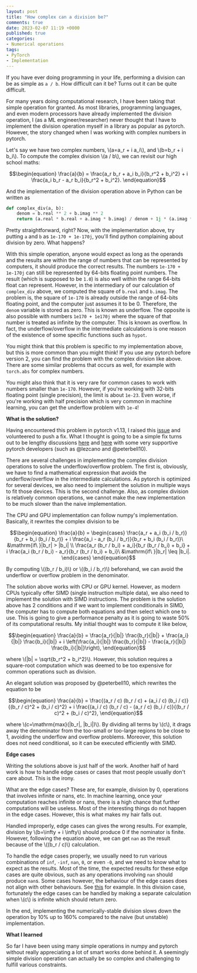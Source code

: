 ```yaml
---
layout: post
title: "How complex can a division be?"
comments: true
date: 2023-02-07 11:19 +0000
published: true
categories:
- Numerical operations
tags:
- PyTorch
- Implementation
---
```


If you have ever doing programming in your life, performing a division can be as simple as `a / b`.
How difficult can it be? Turns out it can be quite difficult.

For many years doing computational research, I have been taking that simple operation for granted.
As most libraries, programming languages, and even modern processors have already implemented
the division operation, I (as a ML engineer/researcher) never thought that I have to implement the division
operation myself in a library as popular as pytorch.
However, the story changed when I was working with complex numbers in pytorch.

Let's say we have two complex numbers, \\(a=a_r + i a_i\\), and \\(b=b_r + i b_i\\).
To compute the complex division \\(a / b\\), we can revisit our high school maths:

$$\begin{equation}
\frac{a}{b} = \frac{a_r b_r + a_i b_i}{b_r^2 + b_i^2} + i \frac{a_i b_r - a_r b_i}{b_r^2 + b_i^2}.
\end{equation}$$

And the implementation of the division operation above in Python can be written as

```python
def complex_div(a, b):
    denom = b.real ** 2 + b.imag ** 2
    return (a.real * b.real + a.imag * b.imag) / denom + 1j * (a.imag * b.real - a.real * b.imag) / denom
```

Pretty straightforward, right?
Now, with the implementation above, try putting `a` and `b` as `1e-170 + 1e-170j`,
you'll find python complaining about division by zero.
What happens?

With this simple operation, anyone would expect as long as the operands and the results are within the range
of numbers that can be represented by computers, it should produce the correct results.
The numbers `1e-170 + 1e-170j` can still be represented by 64-bits floating point numbers. The result
(which is supposed to be `1.0`) is also well within the range 64-bits float can represent.
However, in the intermediary of our calculation of `complex_div` above, we computed the square of `b.real` and
`b.imag`.
The problem is, the square of `1e-170` is already outside the range of 64-bits floating point, and the computer
just assumes it to be 0.
Therefore, the `denom` variable is stored as zero.
This is known as underflow.
The opposite is also possible with numbers `1e170 + 1e170j` where the square of that number is treated as infinite
by the computer. This is known as overflow.
In fact, the underflow/overflow in the intermediate calculations is one reason of the existence of some specific
functions such as `hypot`.

You might think that this problem is specific to my implementation above, but this is more common than you might think!
If you use any pytorch before version 2, you can find the problem with the complex division like above.
There are some similar problems that occurs as well, for example with `torch.abs` for complex numbers.

You might also think that it is very rare for common cases to work with numbers smaller than `1e-170`.
However, if you're working with 32-bits floating point (single precision), the limit is about `1e-23`.
Even worse, if you're working with half precision which is very common in machine learning, you can get the
underflow problem with `1e-4`!

**What is the solution?**

Having encountered this problem in pytorch v1.13, I raised this [issue](https://github.com/pytorch/pytorch/issues/92043)
and volunteered to push a fix.
What I thought is going to be a simple fix turns out to be lengthy discussions [here](https://github.com/pytorch/pytorch/pull/92539)
and [here](https://github.com/pytorch/pytorch/pull/93277) with some very supportive pytorch developers (such as @lezcano and @peterbell10).

There are several challenges in implementing the complex division operations to solve the underflow/overflow problem.
The first is, obviously, we have to find a mathematical expression that avoids the underflow/overflow in the intermediate calculations.
As pytorch is optimized for several devices, we also need to implement the solution in multiple ways to fit those devices.
This is the second challenge.
Also, as complex division is relatively common operations, we cannot make the new implementation to be much slower than the naive
implementation.

The CPU and GPU implementation can follow numpy's implementation.
Basically, it rewrites the complex division to be

$$\begin{equation}
\frac{a}{b} = \begin{cases}
\frac{a_r + a_i (b_i / b_r)}{b_r + b_i (b_i / b_r)} + i \frac{a_i - a_r (b_i / b_r)}{b_r + b_i (b_i / b_r)}\ &\mathrm{if\ }|b_r| > |b_i| \\
\frac{a_r (b_r / b_i) + a_i}{b_r (b_r / b_i) + b_i} + i \frac{a_i (b_r / b_i) - a_r}{b_r (b_r / b_i) + b_i}\ &\mathrm{if\ }|b_r| \leq |b_i|.
\end{cases}
\end{equation}$$

By computing \\((b_r / b_i)\\) or \\((b_i / b_r)\\) beforehand, we can avoid the underflow or overflow problem in the denominator.

The solution above works with CPU or GPU kernel.
However, as modern CPUs typically offer SIMD (single instruction multiple data), we also need to implement the solution with SIMD instructions.
The problem is the solution above has 2 conditions and if we want to implement conditionals in SIMD, the computer has to compute both equations
and then select which one to use.
This is going to give a performance penalty as it is going to waste 50% of its computational results.
My initial thought was to compute it like below,

$$\begin{equation}
\frac{a}{b} = \frac{a_r}{|b|} \frac{b_r}{|b|} + \frac{a_i}{|b|} \frac{b_i}{|b|} + i \left(\frac{a_i}{|b|} \frac{b_r}{|b|} - \frac{a_r}{|b|} \frac{b_i}{|b|}\right),
\end{equation}$$

where \\(|b| = \sqrt{b_r^2 + b_i^2}\\).
However, this solution requires a square-root computation which was deemed to be too expensive for common operations such as division.

An elegant solution was proposed by @peterbell10, which rewrites the equation to be

$$\begin{equation}
\frac{a}{b} = \frac{(a_r / c) (b_r / c) + (a_i / c) (b_i / c)}{(b_r / c)^2 + (b_i / c)^2} + i \frac{(a_i / c) (b_r / c) - (a_r / c) (b_i / c)}{(b_r / c)^2 + (b_i / c)^2},
\end{equation}$$

where \\(c=\mathrm{max}(|b_r|, |b_i|)\\).
By dividing all terms by \\(c\\), it drags away the denominator from the too-small or too-large regions to be close to 1, avoiding the
underflow and overflow problems.
Moreover, this solution does not need conditional, so it can be executed efficiently with SIMD.

**Edge cases**

Writing the solutions above is just half of the work.
Another half of hard work is how to handle edge cases or cases that most people usually don't care about.
This is the irony.

What are the edge cases? These are, for example, division by 0, operations that involves infinite or nans, etc.
In machine learning, once your computation reaches infinite or nans, there is a high chance that further
computations will be useless.
Most of the interesting things do not happen in the edge cases.
However, this is what makes my hair falls out.

Handled improperly, edge cases can gives the wrong results.
For example, division by \\(b=\infty + i \infty\\) should produce 0 if the nominator is finite.
However, following the equation above, we can get `nan` as the result because of the \\((b_r / c)\\) calculation.

To handle the edge cases properly, we usually need to run various combinations of `inf`, `-inf`, `nan`, `0`, or even `-0`, and we need to
know what to expect as the results.
Most of the time, the expected results for these edge cases are quite obvious, such as any operations involving `nan` should produce
`nan`s.
Some cases however, the behaviour of the edge cases does not align with other behaviours. See [this](https://stackoverflow.com/questions/74798626/) for example.
In this division case, fortunately the edge cases can be handled by making a separate calculation when \\(c\\) is infinite which should return zero.

In the end, implementing the numerically-stable division slows down the operation by 10% up to 160% compared to the naive (but unstable) implementation.

**What I learned**

So far I have been using many simple operations in numpy and pytorch without really appreciating a lot of smart works done behind it.
A seemingly simple division operation can actually be so complex and challenging to fulfill various constraints.

